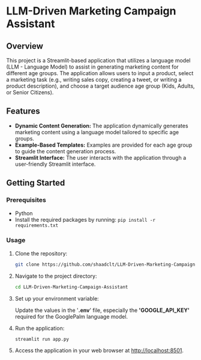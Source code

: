 # LLM-Driven Marketing Campaign Assistant

## Overview

This project is a Streamlit-based application that utilizes a language model (LLM - Language Model) to assist in generating marketing content for different age groups. The application allows users to input a product, select a marketing task (e.g., writing sales copy, creating a tweet, or writing a product description), and choose a target audience age group (Kids, Adults, or Senior Citizens).

## Features

- **Dynamic Content Generation:** The application dynamically generates marketing content using a language model tailored to specific age groups.
- **Example-Based Templates:** Examples are provided for each age group to guide the content generation process.
- **Streamlit Interface:** The user interacts with the application through a user-friendly Streamlit interface.

## Getting Started

### Prerequisites

- Python 
- Install the required packages by running: `pip install -r requirements.txt`

### Usage

1. Clone the repository:

   ```bash
   git clone https://github.com/shaadclt/LLM-Driven-Marketing-Campaign-Assistant.git
   ```

2. Navigate to the project directory:

   ```bash
   cd LLM-Driven-Marketing-Campaign-Assistant
   ```

3. Set up your environment variable:

   Update the values in the '**.env**' file, especially the **'GOOGLE_API_KEY'** required for the GooglePalm language model.

4. Run the application:

   ```bash
   streamlit run app.py
   ```

5. Access the application in your web browser at [http://localhost:8501](http://localhost:8501).


